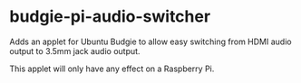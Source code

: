 # budgie-pi-audio-switcher

Adds an applet for Ubuntu Budgie to allow easy switching from HDMI audio output to 3.5mm jack audio output.

This applet will only have any effect on a Raspberry Pi.

